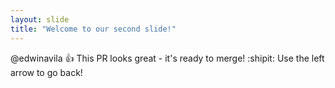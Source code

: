 ```yaml
---
layout: slide
title: "Welcome to our second slide!"
---
```

@edwinavila :+1: This PR looks great - it's ready to merge! :shipit:
Use the left arrow to go back!
